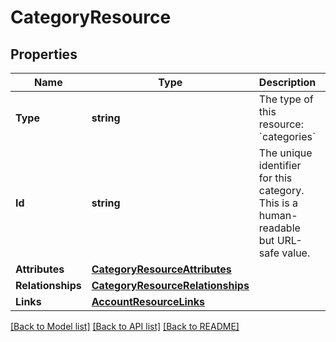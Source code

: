 # CategoryResource

## Properties

Name | Type | Description | Notes
------------ | ------------- | ------------- | -------------
**Type** | **string** | The type of this resource: &#x60;categories&#x60; | 
**Id** | **string** | The unique identifier for this category. This is a human-readable but URL-safe value.  | 
**Attributes** | [**CategoryResourceAttributes**](CategoryResource_attributes.md) |  | 
**Relationships** | [**CategoryResourceRelationships**](CategoryResource_relationships.md) |  | 
**Links** | [**AccountResourceLinks**](AccountResource_links.md) |  | [optional] 

[[Back to Model list]](../README.md#documentation-for-models) [[Back to API list]](../README.md#documentation-for-api-endpoints) [[Back to README]](../README.md)


